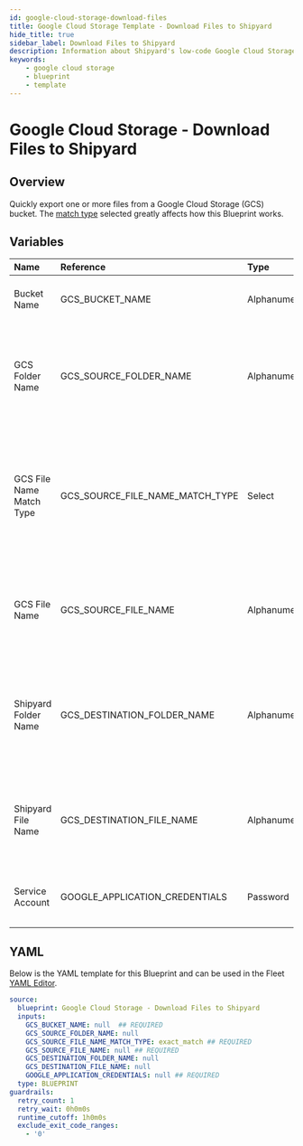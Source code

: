```yaml
---
id: google-cloud-storage-download-files
title: Google Cloud Storage Template - Download Files to Shipyard
hide_title: true
sidebar_label: Download Files to Shipyard
description: Information about Shipyard's low-code Google Cloud Storage Download Files to Shipyard blueprint. Quickly export one or more files a Google Cloud Storage (GCS) bucket. 
keywords:
    - google cloud storage
    - blueprint
    - template
---
```


# Google Cloud Storage - Download Files to Shipyard

## Overview
Quickly export one or more files from a Google Cloud Storage (GCS) bucket. The [match type](https://www.shipyardapp.com/docs/reference/blueprint-library/match-type/) selected greatly affects how this Blueprint works.

## Variables

| Name | Reference | Type | Required | Default | Options | Description |
|:-----|:----------|:-----|:---------|:--------|:--------|:------------|
| Bucket Name | GCS_BUCKET_NAME  | Alphanumeric |:white_check_mark: | - | - | Name of the GCS bucket to fetch the file from. |
| GCS Folder Name | GCS_SOURCE_FOLDER_NAME  | Alphanumeric |:heavy_minus_sign: | - | - | Name of the folder where the file is stored in the GCS Bucket. If left blank, looks in the root directory.  |
| GCS File Name Match Type | GCS_SOURCE_FILE_NAME_MATCH_TYPE  | Select |:white_check_mark: | `exact_match` | Exact Match: `exact_match`<br></br><br></br>Regex Match: `regex_match`<br></br><br></br> | Determines if the text in "GCS File Name" will look for one file with exact match, or multiple files using regex. |
| GCS File Name | GCS_SOURCE_FILE_NAME  | Alphanumeric |:white_check_mark: | - | - | Name of the target file in the GCS bucket. Can be regex if "Match Type" is set accordingly. |
| Shipyard Folder Name | GCS_DESTINATION_FOLDER_NAME  | Alphanumeric |:heavy_minus_sign: | - | - | Folder where the file(s) should be downloaded. Leaving blank will place the file in the home directory. |
| Shipyard File Name | GCS_DESTINATION_FILE_NAME  | Alphanumeric |:heavy_minus_sign: | - | - | What to name the file(s) being downloaded. If left blank, defaults to the original file name(s). |
| Service Account | GOOGLE_APPLICATION_CREDENTIALS  | Password |:white_check_mark: | - | - | JSON from a Google Cloud Service account key. |


## YAML
Below is the YAML template for this Blueprint and can be used in the Fleet [YAML Editor](../../reference/fleets/yaml-editor.md).
```yaml
source:
  blueprint: Google Cloud Storage - Download Files to Shipyard
  inputs:
    GCS_BUCKET_NAME: null  ## REQUIRED
    GCS_SOURCE_FOLDER_NAME: null
    GCS_SOURCE_FILE_NAME_MATCH_TYPE: exact_match ## REQUIRED
    GCS_SOURCE_FILE_NAME: null ## REQUIRED
    GCS_DESTINATION_FOLDER_NAME: null
    GCS_DESTINATION_FILE_NAME: null
    GOOGLE_APPLICATION_CREDENTIALS: null ## REQUIRED
  type: BLUEPRINT
guardrails:
  retry_count: 1
  retry_wait: 0h0m0s
  runtime_cutoff: 1h0m0s
  exclude_exit_code_ranges:
    - '0'

```
